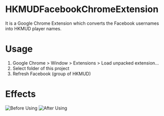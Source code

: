 HKMUDFacebookChromeExtension
============================
It is a Google Chrome Extension which converts the Facebook usernames into HKMUD player names.

Usage
=====
1. Google Chrome > Window > Extensions > Load unpacked extension...
2. Select folder of this project
3. Refresh Facebook (group of HKMUD)

Effects
============
![Before
Using](http://www.gbman.com/w/images/1/13/Extension%E4%BD%BF%E7%94%A8%E5%89%8D.png)
![After
Using](http://www.gbman.com/w/images/4/4c/Extension%E4%BD%BF%E7%94%A8%E5%BE%8C.png)
